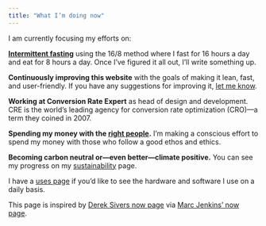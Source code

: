 ```yaml
---
title: "What I’m doing now"
---
```


I am currently focusing my efforts on:

**[Intermittent fasting](https://en.wikipedia.org/wiki/Intermittent_fasting)** using the 16/8 method where I fast for 16 hours a day and eat for 8 hours a day. Once I’ve figured it all out, I’ll write something up.

**Continuously improving this website** with the goals of making it lean, fast, and user-friendly. If you have any suggestions for improving it, [let me know](/contact/).

**Working at Conversion Rate Expert** as head of design and development. CRE is the world’s leading agency for conversion rate optimization (CRO)—a term they coined in 2007.

**Spending my money with the [right people](/supports/).** I’m making a conscious effort to spend my money with those who follow a good ethos and ethics.

**Becoming carbon neutral or—even better—climate positive.** You can see my progress on my [sustainability](/sustainability/) page.

I have a [uses page](/uses/) if you’d like to see the hardware and software I use on a daily basis.

This page is inspired by [Derek Sivers now page](https://sivers.org/nowff) via [Marc Jenkins’ now page](https://marcjenkins.co.uk/now/).
